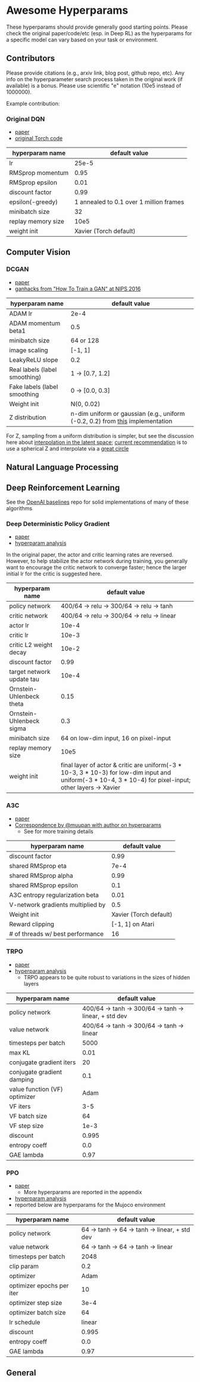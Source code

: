 # Awesome Hyperparams

These hyperparams should provide generally good starting points. Please check the original paper/code/etc (esp. in Deep RL) as the hyperparams for a specific model can vary based on your task or environment. 

## Contributors 

Please provide citations (e.g., arxiv link, blog post, github repo, etc). Any info on the hyperparameter search process taken in the original work (if available) is a bonus. Please use scientific "e" notation (10e5 instead of 1000000).

Example contribution: 

### Original DQN

* [paper](https://arxiv.org/pdf/1312.5602.pdf)
* [original Torch code](https://github.com/kuz/DeepMind-Atari-Deep-Q-Learner/blob/master/run_gpu)

| hyperparam name | default value |
| --- | --- |
| lr | 25e-5 |
| RMSprop momentum | 0.95 |
| RMSprop epsilon | 0.01 | 
| discount factor | 0.99 |
| epsilon(-greedy) | 1 annealed to 0.1 over 1 million frames |
| minibatch size | 32 |
| replay memory size | 10e5 |
| weight init | Xavier (Torch default) |

## Computer Vision

### DCGAN

* [paper](https://arxiv.org/abs/1511.06434)
* [ganhacks from "How To Train a GAN" at NIPS 2016](https://github.com/soumith/ganhacks)

| hyperparam name | default value |
| --- | --- |
| ADAM lr | 2e-4 |
| ADAM momentum beta1 | 0.5 |
| minibatch size | 64 or 128 |
| image scaling | [-1, 1] |
| LeakyReLU slope | 0.2 |
| Real labels (label smoothing) | 1 -> [0.7, 1.2] |
| Fake labels (label smoothing | 0 -> [0.0, 0.3] |
| Weight init | N(0, 0.02) |
| Z distribution| n-dim uniform or gaussian (e.g., uniform (-0.2, 0.2) from [this](https://github.com/carpedm20/DCGAN-tensorflow/blob/master/utils.py#L200) implementation |

For Z, sampling from a uniform distribution is simpler, but see the discussion here about [interpolation in the latent space](https://github.com/soumith/dcgan.torch/issues/14); [current recommendation](https://github.com/soumith/ganhacks#3-use-a-spherical-z) is to use a spherical Z and interpolate via a [great circle](https://en.wikipedia.org/wiki/Great_circle)

## Natural Language Processing 

## Deep Reinforcement Learning

See the [OpenAI baselines](https://github.com/openai/baselines) repo for solid implementations of many of these algorithms

### Deep Deterministic Policy Gradient

* [paper](https://arxiv.org/pdf/1509.02971v2.pdf)
* [hyperparam analysis](https://arxiv.org/pdf/1709.06560v1.pdf)

In the original paper, the actor and critic learning rates are reversed. However, to help stabilize the actor network during training, you generally want to encourage the critic network to converge faster; hence the larger initial lr for the critic is suggested here.

| hyperparam name | default value |
| --- | --- |
| policy network | 400/64 -> relu -> 300/64 -> relu -> tanh | 
| critic network |  400/64 -> relu -> 300/64 -> relu -> linear |
| actor lr | 10e-4 |
| critic lr | 10e-3 |
| critic L2 weight decay | 10e-2 |
| discount factor | 0.99 |
| target network update tau | 10e-4 |
| Ornstein-Uhlenbeck theta | 0.15 |
| Ornstein-Uhlenbeck sigma | 0.3 |
| minibatch size | 64 on low-dim input, 16 on pixel-input | 
| replay memory size | 10e5 |
| weight init | final layer of actor & critic are uniform(-3 * 10-3, 3 * 10-3) for low-dim input and uniform(-3 * 10-4, 3 * 10-4) for pixel-input; other layers -> Xavier |

### A3C

* [paper](https://arxiv.org/pdf/1602.01783.pdf)
* [Correspondence by @muupan with author on hyperparams](https://github.com/muupan/async-rl/wiki)
    * See for more training details 
    
| hyperparam name | default value |
| --- | --- |
| discount factor | 0.99 |
| shared RMSprop eta | 7e-4 |
| shared RMSprop alpha | 0.99 |
| shared RMSprop epsilon | 0.1 |
| A3C entropy regularization beta | 0.01 |
| V-network gradients multiplied by | 0.5 |
| Weight init | Xavier (Torch default) |
| Reward clipping | [-1, 1] on Atari |
| # of threads w/ best performance | 16 |

### TRPO

* [paper](https://people.eecs.berkeley.edu/~pabbeel/papers/2015-ICML-TRPO.pdf)
* [hyperparam analysis](https://arxiv.org/pdf/1709.06560v1.pdf)
    * TRPO appears to be quite robust to variations in the sizes of hidden layers

| hyperparam name | default value |
| --- | --- |
| policy network | 400/64 -> tanh -> 300/64 -> tanh -> linear, + std dev | 
| value network |  400/64 -> tanh -> 300/64 -> tanh -> linear |
| timesteps per batch | 5000 |
| max KL | 0.01 |
| conjugate gradient iters | 20 |
| conjugate gradient damping | 0.1 |
| value function (VF) optimizer | Adam |
| VF iters | 3-5 | 
| VF batch size | 64 |
| VF step size | 1e-3 |
| discount | 0.995 |
| entropy coeff | 0.0 |
| GAE lambda | 0.97 |

### PPO

* [paper](https://arxiv.org/abs/1707.06347)
    * More hyperparams are reported in the appendix
* [hyperparam analysis](https://arxiv.org/pdf/1709.06560v1.pdf)
* reported below are hyperparams for the Mujoco environment

| hyperparam name | default value |
| --- | --- |
| policy network | 64 -> tanh -> 64 -> tanh -> linear, + std dev | 
| value network |  64 -> tanh -> 64 -> tanh -> linear |
| timesteps per batch | 2048 |
| clip param | 0.2 |
| optimizer | Adam |
| optimizer epochs per iter | 10 |
| optimizer step size | 3e-4 |
| optimizer batch size | 64 |
| lr schedule | linear |
| discount | 0.995 |
| entropy coeff | 0.0 |
| GAE lambda | 0.97 |


## General


